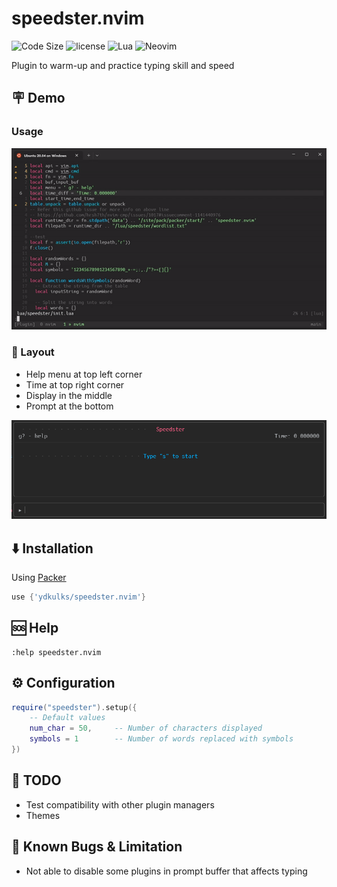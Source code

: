 # speedster.nvim

![Code Size](https://img.shields.io/github/languages/code-size/ydkulks/speedster.nvim?style=for-the-badge)
![license](https://img.shields.io/github/license/ydkulks/speedster.nvim?style=for-the-badge)
![Lua](https://img.shields.io/badge/Lua-2C2D72?style=for-the-badge&logo=lua&logoColor=white)
![Neovim](https://img.shields.io/badge/NeoVim-%2357A143.svg?&style=for-the-badge&logo=neovim&logoColor=white)

Plugin to warm-up and practice typing skill and speed

## 🪧 Demo

### Usage

![SpeedsterDemo](images/speedsterDemo.gif)

### 📌 Layout

- Help menu at top left corner
- Time at top right corner
- Display in the middle
- Prompt at the bottom

![SpeedsterLayout](images/speedster_main.png)

## ⬇️ Installation

Using [Packer](https://github.com/wbthomason/packer.nvim.git)

```lua
use {'ydkulks/speedster.nvim'}
```

## 🆘 Help

```vim
:help speedster.nvim
```

## ⚙️ Configuration

```lua
require("speedster").setup({
    -- Default values
    num_char = 50,     -- Number of characters displayed
    symbols = 1        -- Number of words replaced with symbols
})
```

## 📄 TODO

- Test compatibility with other plugin managers
- Themes

## 🐛 Known Bugs & Limitation

- Not able to disable some plugins in prompt buffer that affects typing
